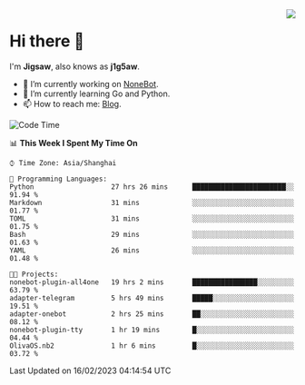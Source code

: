 <a href="#">
  <img align="right" src="https://github-readme-stats.vercel.app/api?username=j1g5awi&count_private=true&show_icons=true&title_color=80070B&text_color=B3B3B3&bg_color=212121&icon_color=80070B" />
</a>

# Hi there 👋

I'm **Jigsaw**, also knows as **j1g5aw**.

- 🔭 I’m currently working on [NoneBot](https://github.com/nonebot).
- 🌱 I’m currently learning Go and Python.
- 📫 How to reach me: [Blog](https://blog.maddestroyer.xyz/).

<!--START_SECTION:waka-->
![Code Time](http://img.shields.io/badge/Code%20Time-1%2C037%20hrs%2043%20mins-blue)

📊 **This Week I Spent My Time On** 

```text
⌚︎ Time Zone: Asia/Shanghai

💬 Programming Languages: 
Python                   27 hrs 26 mins      ███████████████████████░░   91.94 % 
Markdown                 31 mins             ░░░░░░░░░░░░░░░░░░░░░░░░░   01.77 % 
TOML                     31 mins             ░░░░░░░░░░░░░░░░░░░░░░░░░   01.75 % 
Bash                     29 mins             ░░░░░░░░░░░░░░░░░░░░░░░░░   01.63 % 
YAML                     26 mins             ░░░░░░░░░░░░░░░░░░░░░░░░░   01.48 % 

🐱‍💻 Projects: 
nonebot-plugin-all4one   19 hrs 2 mins       ████████████████░░░░░░░░░   63.79 % 
adapter-telegram         5 hrs 49 mins       █████░░░░░░░░░░░░░░░░░░░░   19.51 % 
adapter-onebot           2 hrs 25 mins       ██░░░░░░░░░░░░░░░░░░░░░░░   08.12 % 
nonebot-plugin-tty       1 hr 19 mins        █░░░░░░░░░░░░░░░░░░░░░░░░   04.44 % 
OlivaOS.nb2              1 hr 6 mins         █░░░░░░░░░░░░░░░░░░░░░░░░   03.72 % 

```


 Last Updated on 16/02/2023 04:14:54 UTC
<!--END_SECTION:waka-->

